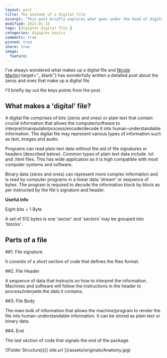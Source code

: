 ```yaml
---
layout: post
title: The anatomy of a digital file
excerpt: "This post briefly explores what goes under the hood of digital files"
modified: 2021-01-15
tags: [digipres digital file ]
categories: digipres basics
comments: true
pinned: true
share: true
image:
  feature:
---
```


I've always wondered what makes up a digital file and [Nicole Martin](https://twobitpreservation.com/){:target="_ blank"} has wonderfully written a detailed post about the zeros and ones that make up a digital file.

I'll briefly lay out the keys points from the post.

## What makes a 'digital' file?

A digital file comprises of bits (zeros and ones) or plain text that contain crucial information that allows the computer/software to interpret/manipulate/process/encode/decode it into human-understandable information. The digital file may represent various types of information such as text, images and audio.

Programs can read plain text data without the aid of file signatures or headers (described below). Common types of plain text data include .txt and .html files. This has wide application as it is high compatible with most computer systems and software.

Binary data (zeros and ones) can represent more complex information and is read by computer programs in a linear data 'stream' or sequence of bytes. The program is required to decode the information block by block as per instructed by the file's signature and header.

**Useful info**

Eight bits = 1 Byte

A set of 512 bytes is one 'sector' and 'sectors' may be grouped into 'blocks'.

## Parts of a file

##1. File signature

It consists of a short section of code that defines the files format.

##2. File Header

A sequence of data that instructs on how to interpret the information. Machines and software will follow the instructions in the header to process/interpete the data it contains.

##3. File Body

The main bulk of information that allows the machine/program to render the file into human-understandable information. It can be stored as plain text or binary data.

##4. End

The last section of code that signals the end of the package.

![Folder Structure]({{ site.url }}/assets/originals/Anatomy.jpg)
